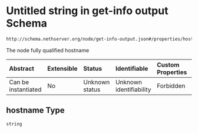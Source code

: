 # Untitled string in get-info output Schema

```txt
http://schema.nethserver.org/node/get-info-output.json#/properties/hostname
```

The node fully qualified hostname

| Abstract            | Extensible | Status         | Identifiable            | Custom Properties | Additional Properties | Access Restrictions | Defined In                                                                 |
| :------------------ | :--------- | :------------- | :---------------------- | :---------------- | :-------------------- | :------------------ | :------------------------------------------------------------------------- |
| Can be instantiated | No         | Unknown status | Unknown identifiability | Forbidden         | Allowed               | none                | [get-info-output.json\*](node/get-info-output.json "open original schema") |

## hostname Type

`string`
